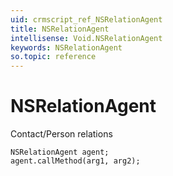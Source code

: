 ```yaml
---
uid: crmscript_ref_NSRelationAgent
title: NSRelationAgent
intellisense: Void.NSRelationAgent
keywords: NSRelationAgent
so.topic: reference
---
```


# NSRelationAgent

Contact/Person relations

```crmscript
NSRelationAgent agent;
agent.callMethod(arg1, arg2);
```
